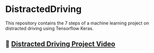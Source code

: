 # DistractedDriving
This repository contains the 7 steps of a machine learning project on distracted driving using Tensorflow Keras. 

## 🎥 [Distracted Driving Project Video](https://www.youtube.com/watch?v=ic_ZIZf5QKg)
